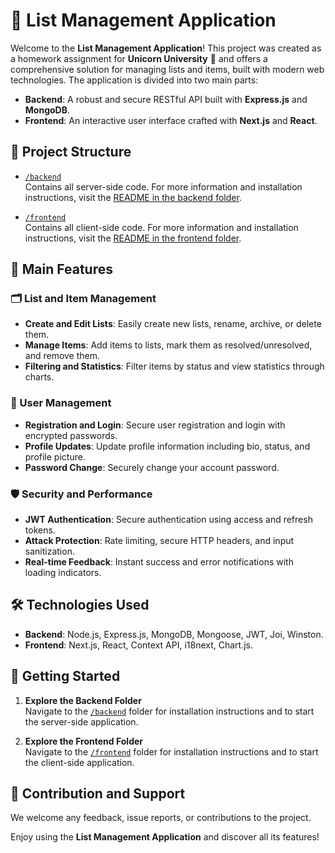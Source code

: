 # 📌 List Management Application

Welcome to the **List Management Application**! This project was created as a homework assignment for **Unicorn University** 🦄 and offers a comprehensive solution for managing lists and items, built with modern web technologies. The application is divided into two main parts:

- **Backend**: A robust and secure RESTful API built with **Express.js** and **MongoDB**.
- **Frontend**: An interactive user interface crafted with **Next.js** and **React**.

## 📂 Project Structure

- [`/backend`](./backend)  
  Contains all server-side code. For more information and installation instructions, visit the [README in the backend folder](./backend/README.md).
 
- [`/frontend`](./frontend)  
  Contains all client-side code. For more information and installation instructions, visit the [README in the frontend folder](./frontend/README.md).

## 🚀 Main Features

### 🗂️ List and Item Management

- **Create and Edit Lists**: Easily create new lists, rename, archive, or delete them.
- **Manage Items**: Add items to lists, mark them as resolved/unresolved, and remove them.
- **Filtering and Statistics**: Filter items by status and view statistics through charts.

### 👥 User Management

- **Registration and Login**: Secure user registration and login with encrypted passwords.
- **Profile Updates**: Update profile information including bio, status, and profile picture.
- **Password Change**: Securely change your account password.

### 🛡️ Security and Performance

- **JWT Authentication**: Secure authentication using access and refresh tokens.
- **Attack Protection**: Rate limiting, secure HTTP headers, and input sanitization.
- **Real-time Feedback**: Instant success and error notifications with loading indicators.

## 🛠️ Technologies Used

- **Backend**: Node.js, Express.js, MongoDB, Mongoose, JWT, Joi, Winston.
- **Frontend**: Next.js, React, Context API, i18next, Chart.js.

## 📖 Getting Started

1. **Explore the Backend Folder**  
   Navigate to the [`/backend`](./backend) folder for installation instructions and to start the server-side application.

2. **Explore the Frontend Folder**  
   Navigate to the [`/frontend`](./frontend) folder for installation instructions and to start the client-side application.

## 📩 Contribution and Support

We welcome any feedback, issue reports, or contributions to the project.

Enjoy using the **List Management Application** and discover all its features!